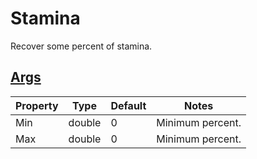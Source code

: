 # Stamina

Recover some percent of stamina.

## [Args](~/api/TrinketTinker.Models.AbilityArgs.PercentArgs.yml)

| Property | Type | Default | Notes |
| -------- | ---- | ------- | ----- |
| Min | double | 0 | Minimum percent. |
| Max | double | 0 | Minimum percent. |
